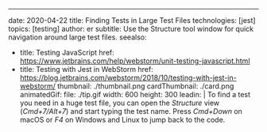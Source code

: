 ---
date: 2020-04-22
title: Finding Tests in Large Test Files
technologies: [jest]
topics: [testing]
author: er
subtitle: Use the Structure tool window for quick navigation around large test files.
seealso:
- title: Testing JavaScript
  href: https://www.jetbrains.com/help/webstorm/unit-testing-javascript.html
- title: Testing with Jest in WebStorm
  href: https://blog.jetbrains.com/webstorm/2018/10/testing-with-jest-in-webstorm/
thumbnail: ./thumbnail.png
cardThumbnail: ./card.png
animatedGif:
  file: ./tip.gif
  width: 600
  height: 300
leadin: |
  To find a test you need in a huge test file, you can open the *Structure* view (*Cmd+7/Alt+7*) and start typing the test name. Press *Cmd+Down* on macOS or *F4* on Windows and Linux to jump back to the code.
